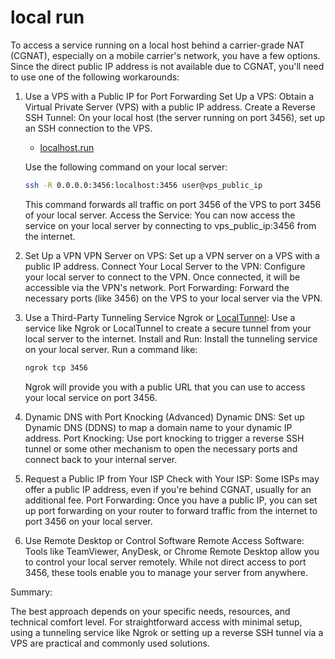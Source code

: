 # local run

To access a service running on a local host behind a carrier-grade NAT (CGNAT), especially on a mobile carrier's network, you have a few options. Since the direct public IP address is not available due to CGNAT, you'll need to use one of the following workarounds:

1. Use a VPS with a Public IP for Port Forwarding
   Set Up a VPS: Obtain a Virtual Private Server (VPS) with a public IP address.
   Create a Reverse SSH Tunnel:
   On your local host (the server running on port 3456), set up an SSH connection to the VPS.

   - [localhost.run](http://localhost.run/docs/)

   Use the following command on your local server:

   ```bash
   ssh -R 0.0.0.0:3456:localhost:3456 user@vps_public_ip
   ```

   This command forwards all traffic on port 3456 of the VPS to port 3456 of your local server.
   Access the Service: You can now access the service on your local server by connecting to vps_public_ip:3456 from the internet.

2. Set Up a VPN
   VPN Server on VPS: Set up a VPN server on a VPS with a public IP address.
   Connect Your Local Server to the VPN: Configure your local server to connect to the VPN. Once connected, it will be accessible via the VPN's network.
   Port Forwarding: Forward the necessary ports (like 3456) on the VPS to your local server via the VPN.

3. Use a Third-Party Tunneling Service
   Ngrok or [LocalTunnel](https://theboroer.github.io/localtunnel-www/): Use a service like Ngrok or LocalTunnel to create a secure tunnel from your local server to the internet.
   Install and Run:
   Install the tunneling service on your local server.
   Run a command like:

   ```bash
   ngrok tcp 3456
   ```

   Ngrok will provide you with a public URL that you can use to access your local service on port 3456.

4. Dynamic DNS with Port Knocking (Advanced)
   Dynamic DNS: Set up Dynamic DNS (DDNS) to map a domain name to your dynamic IP address.
   Port Knocking: Use port knocking to trigger a reverse SSH tunnel or some other mechanism to open the necessary ports and connect back to your internal server.

5. Request a Public IP from Your ISP
   Check with Your ISP: Some ISPs may offer a public IP address, even if you're behind CGNAT, usually for an additional fee.
   Port Forwarding: Once you have a public IP, you can set up port forwarding on your router to forward traffic from the internet to port 3456 on your local server.

6. Use Remote Desktop or Control Software
   Remote Access Software: Tools like TeamViewer, AnyDesk, or Chrome Remote Desktop allow you to control your local server remotely. While not direct access to port 3456, these tools enable you to manage your server from anywhere.

Summary:

The best approach depends on your specific needs, resources, and technical comfort level. For straightforward access with minimal setup, using a tunneling service like Ngrok or setting up a reverse SSH tunnel via a VPS are practical and commonly used solutions.
